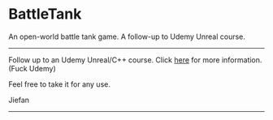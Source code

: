 # BattleTank
An open-world battle tank game. A follow-up to Udemy Unreal course.
****

Follow up to an Udemy Unreal/C++ course. Click [here](https://www.udemy.com/unrealcourse/) for more information. (Fuck Udemy)

Feel free to take it for any use.

Jiefan

****
